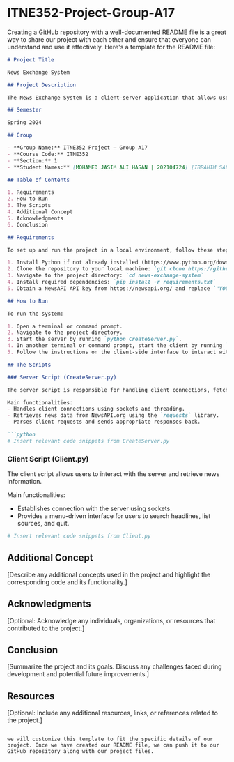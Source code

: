 # ITNE352-Project-Group-A17
Creating a GitHub repository with a well-documented README file is a great way to share our project with each other and ensure that everyone can understand and use it effectively. Here's a template for the README file:

```markdown
# Project Title

News Exchange System

## Project Description

The News Exchange System is a client-server application that allows users to retrieve news updates from NewsAPI.org. The system consists of two main components: a server script responsible for fetching news data and responding to client requests, and a client script that enables users to interact with the server and retrieve news information.

## Semester

Spring 2024

## Group

- **Group Name:** ITNE352 Project – Group A17
- **Course Code:** ITNE352
- **Section:** 1
- **Student Names:** [MOHAMED JASIM ALI HASAN | 202104724] [IBRAHIM SALAH MOHAMED AHMED | 202105795]

## Table of Contents

1. Requirements
2. How to Run
3. The Scripts
4. Additional Concept
5. Acknowledgments
6. Conclusion

## Requirements

To set up and run the project in a local environment, follow these steps:

1. Install Python if not already installed (https://www.python.org/downloads/)
2. Clone the repository to your local machine: `git clone https://github.com/yourusername/news-exchange-system.git`
3. Navigate to the project directory: `cd news-exchange-system`
4. Install required dependencies: `pip install -r requirements.txt`
5. Obtain a NewsAPI API key from https://newsapi.org/ and replace `"YOUR_NEWSAPI_API_KEY"` in the server script with your actual API key.

## How to Run

To run the system:

1. Open a terminal or command prompt.
2. Navigate to the project directory.
3. Start the server by running `python CreateServer.py`.
4. In another terminal or command prompt, start the client by running `python Client.py`.
5. Follow the instructions on the client-side interface to interact with the server and retrieve news information.

## The Scripts

### Server Script (CreateServer.py)

The server script is responsible for handling client connections, fetching news data from NewsAPI.org, and responding to client requests.

Main functionalities:
- Handles client connections using sockets and threading.
- Retrieves news data from NewsAPI.org using the `requests` library.
- Parses client requests and sends appropriate responses back.

```python
# Insert relevant code snippets from CreateServer.py
```

### Client Script (Client.py)

The client script allows users to interact with the server and retrieve news information.

Main functionalities:
- Establishes connection with the server using sockets.
- Provides a menu-driven interface for users to search headlines, list sources, and quit.

```python
# Insert relevant code snippets from Client.py
```

## Additional Concept

[Describe any additional concepts used in the project and highlight the corresponding code and its functionality.]

## Acknowledgments

[Optional: Acknowledge any individuals, organizations, or resources that contributed to the project.]

## Conclusion

[Summarize the project and its goals. Discuss any challenges faced during development and potential future improvements.]

## Resources

[Optional: Include any additional resources, links, or references related to the project.]

```

we will customize this template to fit the specific details of our project. Once we have created our README file, we can push it to our GitHub repository along with our project files.
